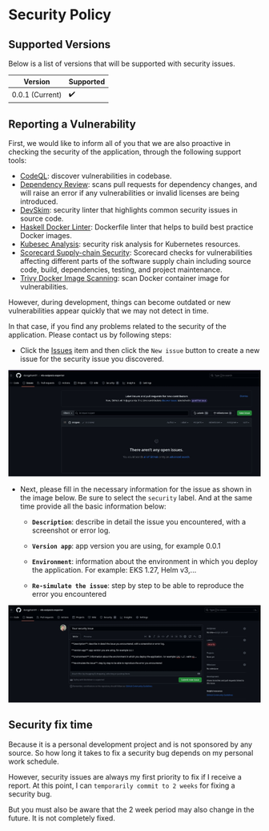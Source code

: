 # Security Policy

## Supported Versions

Below is a list of versions that will be supported with security issues.

| Version | Supported          |
| ------- | ------------------ |
| 0.0.1 (Current) | ✔️ |

## Reporting a Vulnerability

First, we would like to inform all of you that we are also proactive in checking the security of the application, through the following support tools:
- [CodeQL](https://github.com/github/codeql-action): discover vulnerabilities in codebase.
- [Dependency Review](https://github.com/actions/dependency-review-action): scans pull requests for dependency changes, and will raise an error if any vulnerabilities or invalid licenses are being introduced.
- [DevSkim](https://github.com/microsoft/DevSkim-Action): security linter that highlights common security issues in source code.
- [Haskell Docker Linter](https://github.com/hadolint/hadolint-action): Dockerfile linter that helps to build best practice Docker images.
- [Kubesec Analysis](https://github.com/controlplaneio/kubesec-action): security risk analysis for Kubernetes resources.
- [Scorecard Supply-chain Security](https://github.com/ossf/scorecard-action): Scorecard checks for vulnerabilities affecting different parts of the software supply chain including source code, build, dependencies, testing, and project maintenance.
- [Trivy Docker Image Scanning](https://github.com/aquasecurity/trivy-action): scan Docker container image for vulnerabilities.

However, during development, things can become outdated or new vulnerabilities appear quickly that we may not detect in time.

In that case, if you find any problems related to the security of the application. Please contact us by following steps:
- Click the [Issues](https://github.com/dungpham91/rds-outposts-exporter/issues) item and then click the `New issue` button to create a new issue for the security issue you discovered.

![security-01.jpg](./images/security-01.jpg)

- Next, please fill in the necessary information for the issue as shown in the image below. Be sure to select the `security` label. And at the same time provide all the basic information below:

  - **`Description`**: describe in detail the issue you encountered, with a screenshot or error log.

  - **`Version app`**: app version you are using, for example 0.0.1

  - **`Environment`**: information about the environment in which you deploy the application. For example: EKS 1.27, Helm v3,...

  - **`Re-simulate the issue`**: step by step to be able to reproduce the error you encountered

![security-02.jpg](./images/security-02.jpg)
 
## Security fix time

Because it is a personal development project and is not sponsored by any source. So how long it takes to fix a security bug depends on my personal work schedule.

However, security issues are always my first priority to fix if I receive a report. At this point, I can `temporarily commit to 2 weeks` for fixing a security bug.

But you must also be aware that the 2 week period may also change in the future. It is not completely fixed.
